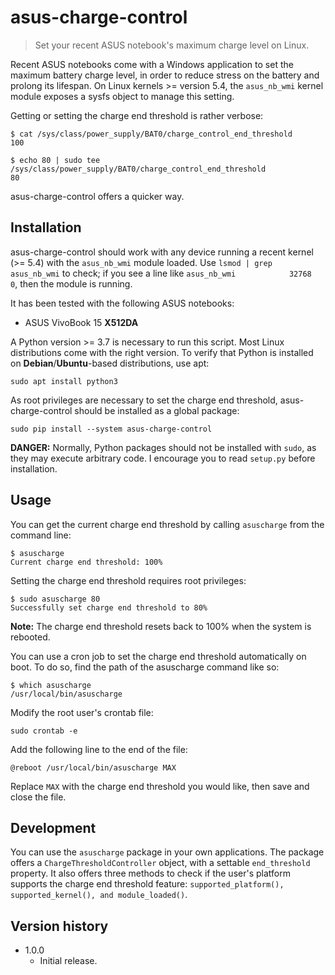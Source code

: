 # asus-charge-control

> Set your recent ASUS notebook's maximum charge level on Linux.

Recent ASUS notebooks come with a Windows application to set the maximum battery
charge level, in order to reduce stress on the battery and prolong its lifespan. On
Linux kernels >= version 5.4, the ```asus_nb_wmi``` kernel module exposes a sysfs object to manage this setting.

Getting or setting the charge end threshold is rather verbose:

```console
$ cat /sys/class/power_supply/BAT0/charge_control_end_threshold
100

$ echo 80 | sudo tee /sys/class/power_supply/BAT0/charge_control_end_threshold
80
```

asus-charge-control offers a quicker way.

## Installation

asus-charge-control should work with any device running a recent kernel (>= 5.4) with the ```asus_nb_wmi``` module loaded. Use ```lsmod | grep asus_nb_wmi``` to check; if you see a line like ```asus_nb_wmi            32768  0```, then the module is running.

It has been tested with the following ASUS notebooks:

- ASUS VivoBook 15 **X512DA**

A Python version >= 3.7 is necessary to run this script. Most Linux distributions come with the right version. To verify that Python is installed on **Debian**/**Ubuntu**-based distributions, use apt:

```console
sudo apt install python3
```

As root privileges are necessary to set the charge end threshold, asus-charge-control should be installed as a global package:

```console
sudo pip install --system asus-charge-control
```

**DANGER:** Normally, Python packages should not be installed with ```sudo```, as they may execute arbitrary code. I encourage you to read ```setup.py``` before installation.

## Usage

You can get the current charge end threshold by calling ```asuscharge``` from  the command line:

```console
$ asuscharge
Current charge end threshold: 100%
```

Setting the charge end threshold requires root privileges:

```console
$ sudo asuscharge 80
Successfully set charge end threshold to 80%
```

**Note:** The charge end threshold resets back to 100% when the system is rebooted.

You can use a cron job to set the charge end threshold automatically on boot. To do so, find the path of the asuscharge command like so:

```console
$ which asuscharge
/usr/local/bin/asuscharge
```

Modify the root user's crontab file:

```console
sudo crontab -e
```

Add the following line to the end of the file:

```console
@reboot /usr/local/bin/asuscharge MAX
```

Replace ```MAX``` with the charge end threshold you would like, then save and close the file.

## Development

You can use the ```asuscharge``` package in your own applications. The package offers a ```ChargeThresholdController``` object, with a settable ```end_threshold``` property. It also offers three methods to check if the user's platform supports the charge end threshold feature: ```supported_platform(), supported_kernel(), and module_loaded()```.

## Version history

- 1.0.0
  - Initial release.
